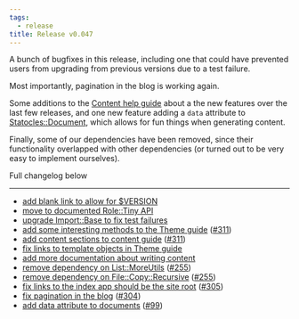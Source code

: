 ```yaml
---
tags:
  - release
title: Release v0.047
---
```


A bunch of bugfixes in this release, including one that could have prevented
users from upgrading from previous versions due to a test failure.

Most importantly, pagination in the blog is working again.

Some additions to the [Content help guide](/pod/Statocles/Help/Content)
about a the new features over the last few releases, and one new feature adding
a `data` attribute to [Statocles::Document](/pod/Statocles/Document),
which allows for fun things when generating content.

Finally, some of our dependencies have been removed, since their functionality
overlapped with other dependencies (or turned out to be very easy to implement
ourselves).

Full changelog below

---

* [add blank link to allow for $VERSION](https://github.com/preaction/Statocles/commit/b44291d8f7f183ea260918a48a6967d99362d2d3)
* [move to documented Role::Tiny API](https://github.com/preaction/Statocles/commit/b51da241f5b269e6b9b26cf2ff4ee65c65e28cbe)
* [upgrade Import::Base to fix test failures](https://github.com/preaction/Statocles/commit/e7754597acc7a960dcd7e9665115c2df2523aaed)
* [add some interesting methods to the Theme guide](https://github.com/preaction/Statocles/commit/5f5e6a491386c6b6e9fa37ec219c0b78ca54d024) ([#311](https://github.com/preaction/Statocles/issues/311))
* [add content sections to content guide](https://github.com/preaction/Statocles/commit/912f713754187873ac96a0918c0f2e80f098acf2) ([#311](https://github.com/preaction/Statocles/issues/311))
* [fix links to template objects in Theme guide](https://github.com/preaction/Statocles/commit/2cdb8b28ccdb2dded79d7d4299d26ad326d51cd7)
* [add more documentation about writing content](https://github.com/preaction/Statocles/commit/1ce3f3f549d3e276ad02a04cbd69d7d1fcacb064)
* [remove dependency on List::MoreUtils](https://github.com/preaction/Statocles/commit/bcd239d1267807cacb1a2b6a18329fdc2533bf25) ([#255](https://github.com/preaction/Statocles/issues/255))
* [remove dependency on File::Copy::Recursive](https://github.com/preaction/Statocles/commit/4de80a234713752e5e4cea7d6372a8c4ad803b8e) ([#255](https://github.com/preaction/Statocles/issues/255))
* [fix links to the index app should be the site root](https://github.com/preaction/Statocles/commit/ff5346b5a58524544f3f6315b277a7a1f820b6eb) ([#305](https://github.com/preaction/Statocles/issues/305))
* [fix pagination in the blog](https://github.com/preaction/Statocles/commit/03ce696cf0fbc322ee2740d97ef6bacd668818ab) ([#304](https://github.com/preaction/Statocles/issues/304))
* [add data attribute to documents](https://github.com/preaction/Statocles/commit/ed66e3bac94a47ef2f1941d56aad9e4b99140be9) ([#99](https://github.com/preaction/Statocles/issues/99))
